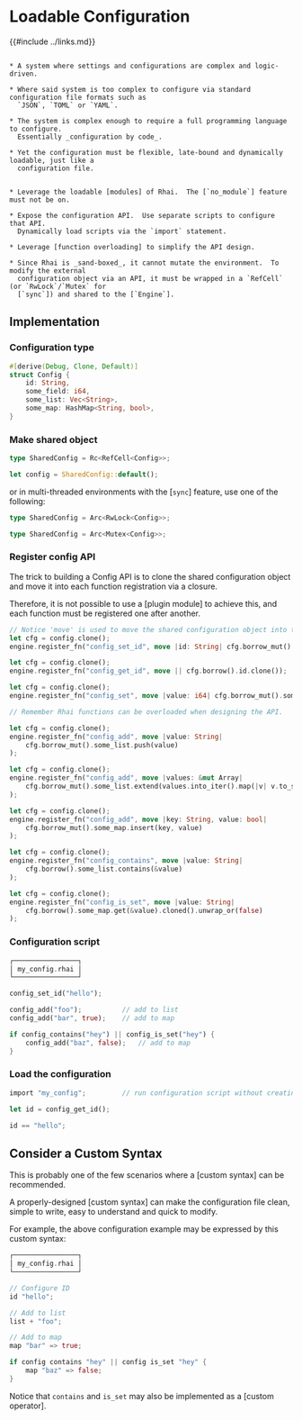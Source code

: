 Loadable Configuration
======================

{{#include ../links.md}}


```admonish info "Usage scenario"

* A system where settings and configurations are complex and logic-driven.

* Where said system is too complex to configure via standard configuration file formats such as
  `JSON`, `TOML` or `YAML`.

* The system is complex enough to require a full programming language to configure.
  Essentially _configuration by code_.

* Yet the configuration must be flexible, late-bound and dynamically loadable, just like a
  configuration file.
```

```admonish abstract "Key concepts"

* Leverage the loadable [modules] of Rhai.  The [`no_module`] feature must not be on.

* Expose the configuration API.  Use separate scripts to configure that API.
  Dynamically load scripts via the `import` statement.

* Leverage [function overloading] to simplify the API design.

* Since Rhai is _sand-boxed_, it cannot mutate the environment.  To modify the external
  configuration object via an API, it must be wrapped in a `RefCell` (or `RwLock`/`Mutex` for
  [`sync`]) and shared to the [`Engine`].
```


Implementation
--------------

### Configuration type

```rust
#[derive(Debug, Clone, Default)]
struct Config {
    id: String,
    some_field: i64,
    some_list: Vec<String>,
    some_map: HashMap<String, bool>,
}
```

### Make shared object

```rust
type SharedConfig = Rc<RefCell<Config>>;

let config = SharedConfig::default();
```

or in multi-threaded environments with the [`sync`] feature, use one of the following:

```rust
type SharedConfig = Arc<RwLock<Config>>;

type SharedConfig = Arc<Mutex<Config>>;
```

### Register config API

The trick to building a Config API is to clone the shared configuration object and move it into each
function registration via a closure.

Therefore, it is not possible to use a [plugin module] to achieve this, and each function must be
registered one after another.

```rust
// Notice 'move' is used to move the shared configuration object into the closure.
let cfg = config.clone();
engine.register_fn("config_set_id", move |id: String| cfg.borrow_mut().id = id);

let cfg = config.clone();
engine.register_fn("config_get_id", move || cfg.borrow().id.clone());

let cfg = config.clone();
engine.register_fn("config_set", move |value: i64| cfg.borrow_mut().some_field = value);

// Remember Rhai functions can be overloaded when designing the API.

let cfg = config.clone();
engine.register_fn("config_add", move |value: String|
    cfg.borrow_mut().some_list.push(value)
);

let cfg = config.clone();
engine.register_fn("config_add", move |values: &mut Array|
    cfg.borrow_mut().some_list.extend(values.into_iter().map(|v| v.to_string()))
);

let cfg = config.clone();
engine.register_fn("config_add", move |key: String, value: bool|
    cfg.borrow_mut().some_map.insert(key, value)
);

let cfg = config.clone();
engine.register_fn("config_contains", move |value: String|
    cfg.borrow().some_list.contains(&value)
);

let cfg = config.clone();
engine.register_fn("config_is_set", move |value: String|
    cfg.borrow().some_map.get(&value).cloned().unwrap_or(false)
);
```

### Configuration script

```rust
┌────────────────┐
│ my_config.rhai │
└────────────────┘

config_set_id("hello");

config_add("foo");          // add to list
config_add("bar", true);    // add to map

if config_contains("hey") || config_is_set("hey") {
    config_add("baz", false);   // add to map
}
```

### Load the configuration

```rust
import "my_config";         // run configuration script without creating a module

let id = config_get_id();

id == "hello";
```


Consider a Custom Syntax
------------------------

This is probably one of the few scenarios where a [custom syntax] can be recommended.

A properly-designed [custom syntax] can make the configuration file clean, simple to write,
easy to understand and quick to modify.

For example, the above configuration example may be expressed by this custom syntax:

```rust
┌────────────────┐
│ my_config.rhai │
└────────────────┘

// Configure ID
id "hello";

// Add to list
list + "foo";

// Add to map
map "bar" => true;

if config contains "hey" || config is_set "hey" {
    map "baz" => false;
}
```

Notice that `contains` and `is_set` may also be implemented as a [custom operator].
